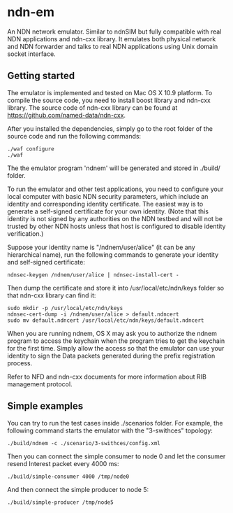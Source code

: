 ndn-em
======

An NDN network emulator. Similar to ndnSIM but fully compatible with real NDN applications and ndn-cxx library. It emulates both physical network and NDN forwarder and talks to real NDN applications using Unix domain socket interface.


Getting started
---------------

The emulator is implemented and tested on Mac OS X 10.9 platform. To compile the source code, you need to install boost library and ndn-cxx library. The source code of ndn-cxx library can be found at https://github.com/named-data/ndn-cxx.

After you installed the dependencies, simply go to the root folder of the source code and run the following commands:

    ./waf configure
    ./waf

The the emulator program 'ndnem' will be generated and stored in ./build/ folder.

To run the emulator and other test applications, you need to configure your local computer with basic NDN security parameters, which include an identity and corresponding identity certificate. The easiest way is to generate a self-signed certificate for your own identity. (Note that this identity is not signed by any authorities on the NDN testbed and will not be trusted by other NDN hosts unless that host is configured to disable identity verification.)

Suppose your identity name is "/ndnem/user/alice" (it can be any hierarchical name), run the following commands to generate your identity and self-signed certificate:

    ndnsec-keygen /ndnem/user/alice | ndnsec-install-cert -

Then dump the certificate and store it into /usr/local/etc/ndn/keys folder so that ndn-cxx library can find it:

    sudo mkdir -p /usr/local/etc/ndn/keys
    ndnsec-cert-dump -i /ndnem/user/alice > default.ndncert
    sudo mv default.ndncert /usr/local/etc/ndn/keys/default.ndncert

When you are running ndnem, OS X may ask you to authorize the ndnem program to access the keychain when the program tries to get the keychain for the first time. Simply allow the access so that the emulator can use your identity to sign the Data packets generated during the prefix registration process.

Refer to NFD and ndn-cxx documents for more information about RIB management protocol.

Simple examples
---------------

You can try to run the test cases inside ./scenarios folder. For example, the following command starts the emulator with the "3-swithces" topology:

    ./build/ndnem -c ./scenario/3-swithces/config.xml

Then you can connect the simple consumer to node 0 and let the consumer resend Interest packet every 4000 ms:

    ./build/simple-consumer 4000 /tmp/node0

And then connect the simple producer to node 5:

    ./build/simple-producer /tmp/node5

